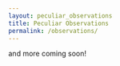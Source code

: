 ```yaml
---
layout: peculiar_observations
title: Peculiar Observations
permalink: /observations/
---
```


and more coming soon!